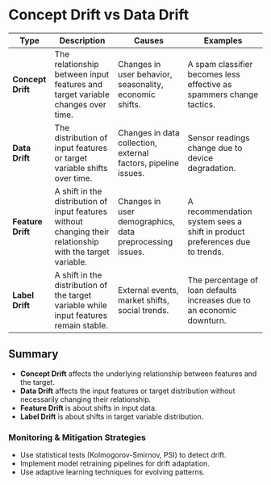 # Concept Drift vs Data Drift

| Type           | Description | Causes | Examples |
|---------------|------------|--------|----------|
| **Concept Drift** | The relationship between input features and target variable changes over time. | Changes in user behavior, seasonality, economic shifts. | A spam classifier becomes less effective as spammers change tactics. |
| **Data Drift** | The distribution of input features or target variable shifts over time. | Changes in data collection, external factors, pipeline issues. | Sensor readings change due to device degradation. |
| **Feature Drift** | A shift in the distribution of input features without changing their relationship with the target variable. | Changes in user demographics, data preprocessing issues. | A recommendation system sees a shift in product preferences due to trends. |
| **Label Drift** | A shift in the distribution of the target variable while input features remain stable. | External events, market shifts, social trends. | The percentage of loan defaults increases due to an economic downturn. |

## Summary
- **Concept Drift** affects the underlying relationship between features and the target.
- **Data Drift** affects the input features or target distribution without necessarily changing their relationship.
- **Feature Drift** is about shifts in input data.
- **Label Drift** is about shifts in target variable distribution.

### Monitoring & Mitigation Strategies
- Use statistical tests (Kolmogorov-Smirnov, PSI) to detect drift.
- Implement model retraining pipelines for drift adaptation.
- Use adaptive learning techniques for evolving patterns.
